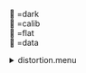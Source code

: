 &#x1F4D9; =dark  
                &#x1F4D5; =calib  
                &#x1F4D8; =flat  
                &#x1F4D7; =data <details><summary>distortion.menu</summary><blockquote><pre><details><summary>distortion.cbk</summary><blockquote><pre><details><summary>setupDark.rcp</summary><blockquote><pre>shut	in

Integration:0.00 minutes.  Hardware:0.00 minutes. total:0.00 minutes  </pre></blockquote></details><details><summary>&#x1F4D9; dark_01wave_1beam_16sums_10rep_BOTH.rcp</summary><blockquote><pre>shut	in
&#x1F4D9; data	rcam	both	656.28	16
&#x1F4D9; data	rcam	both	656.28	16
&#x1F4D9; data	rcam	both	656.28	16
&#x1F4D9; data	rcam	both	656.28	16
&#x1F4D9; data	rcam	both	656.28	16
&#x1F4D9; data	rcam	both	656.28	16
&#x1F4D9; data	rcam	both	656.28	16
&#x1F4D9; data	rcam	both	656.28	16
&#x1F4D9; data	rcam	both	656.28	16
&#x1F4D9; data	rcam	both	656.28	16

Integration:0.90 minutes.  Hardware:0.00 minutes. total:0.90 minutes  </pre></blockquote></details><details><summary>setupFlat.rcp</summary><blockquote><pre>diffuser	in
cover	out
occ	out
shut	out
calib	out

Integration:0.00 minutes.  Hardware:1.00 minutes. total:1.00 minutes  </pre></blockquote></details><details><summary>setupFlat.rcp</summary><blockquote><pre>diffuser	in
cover	out
occ	out
shut	out
calib	out

Integration:0.00 minutes.  Hardware:0.00 minutes. total:0.00 minutes  </pre></blockquote></details><details><summary>637_FW.rcp</summary><blockquote><pre>prefilterrange	637

Integration:0.00 minutes.  Hardware:0.42 minutes. total:0.42 minutes  </pre></blockquote></details><details><summary>&#x1F4D8; 637_01wave_2beam_16sums_16rep_BOTH.rcp</summary><blockquote><pre>&#x1F4D8; data	rcam	both	637.40	16
&#x1F4D8; data	tcam	both	637.40	16
&#x1F4D8; data	rcam	both	637.40	16
&#x1F4D8; data	tcam	both	637.40	16
&#x1F4D8; data	rcam	both	637.40	16
&#x1F4D8; data	tcam	both	637.40	16
&#x1F4D8; data	rcam	both	637.40	16
&#x1F4D8; data	tcam	both	637.40	16
&#x1F4D8; data	rcam	both	637.40	16
&#x1F4D8; data	tcam	both	637.40	16
&#x1F4D8; data	rcam	both	637.40	16
&#x1F4D8; data	tcam	both	637.40	16
&#x1F4D8; data	rcam	both	637.40	16
&#x1F4D8; data	tcam	both	637.40	16
&#x1F4D8; data	rcam	both	637.40	16
&#x1F4D8; data	tcam	both	637.40	16
&#x1F4D8; data	rcam	both	637.40	16
&#x1F4D8; data	tcam	both	637.40	16
&#x1F4D8; data	rcam	both	637.40	16
&#x1F4D8; data	tcam	both	637.40	16
&#x1F4D8; data	rcam	both	637.40	16
&#x1F4D8; data	tcam	both	637.40	16
&#x1F4D8; data	rcam	both	637.40	16
&#x1F4D8; data	tcam	both	637.40	16
&#x1F4D8; data	rcam	both	637.40	16
&#x1F4D8; data	tcam	both	637.40	16
&#x1F4D8; data	rcam	both	637.40	16
&#x1F4D8; data	tcam	both	637.40	16
&#x1F4D8; data	rcam	both	637.40	16
&#x1F4D8; data	tcam	both	637.40	16
&#x1F4D8; data	rcam	both	637.40	16
&#x1F4D8; data	tcam	both	637.40	16

Integration:2.89 minutes.  Hardware:0.00 minutes. total:2.89 minutes  </pre></blockquote></details><details><summary>670_FW.rcp</summary><blockquote><pre>prefilterrange	670

Integration:0.00 minutes.  Hardware:0.42 minutes. total:0.42 minutes  </pre></blockquote></details><details><summary>&#x1F4D8; 637_01wave_2beam_16sums_16rep_BOTH.rcp</summary><blockquote><pre>&#x1F4D8; data	rcam	both	637.40	16
&#x1F4D8; data	tcam	both	637.40	16
&#x1F4D8; data	rcam	both	637.40	16
&#x1F4D8; data	tcam	both	637.40	16
&#x1F4D8; data	rcam	both	637.40	16
&#x1F4D8; data	tcam	both	637.40	16
&#x1F4D8; data	rcam	both	637.40	16
&#x1F4D8; data	tcam	both	637.40	16
&#x1F4D8; data	rcam	both	637.40	16
&#x1F4D8; data	tcam	both	637.40	16
&#x1F4D8; data	rcam	both	637.40	16
&#x1F4D8; data	tcam	both	637.40	16
&#x1F4D8; data	rcam	both	637.40	16
&#x1F4D8; data	tcam	both	637.40	16
&#x1F4D8; data	rcam	both	637.40	16
&#x1F4D8; data	tcam	both	637.40	16
&#x1F4D8; data	rcam	both	637.40	16
&#x1F4D8; data	tcam	both	637.40	16
&#x1F4D8; data	rcam	both	637.40	16
&#x1F4D8; data	tcam	both	637.40	16
&#x1F4D8; data	rcam	both	637.40	16
&#x1F4D8; data	tcam	both	637.40	16
&#x1F4D8; data	rcam	both	637.40	16
&#x1F4D8; data	tcam	both	637.40	16
&#x1F4D8; data	rcam	both	637.40	16
&#x1F4D8; data	tcam	both	637.40	16
&#x1F4D8; data	rcam	both	637.40	16
&#x1F4D8; data	tcam	both	637.40	16
&#x1F4D8; data	rcam	both	637.40	16
&#x1F4D8; data	tcam	both	637.40	16
&#x1F4D8; data	rcam	both	637.40	16
&#x1F4D8; data	tcam	both	637.40	16

Integration:2.89 minutes.  Hardware:0.00 minutes. total:2.89 minutes  </pre></blockquote></details><details><summary>706_FW.rcp</summary><blockquote><pre>prefilterrange	706

Integration:0.00 minutes.  Hardware:0.42 minutes. total:0.42 minutes  </pre></blockquote></details><details><summary>&#x1F4D8; 706_01wave_2beam_16sums_16rep_BOTH.rcp</summary><blockquote><pre>&#x1F4D8; data	rcam	both	706.20	16
&#x1F4D8; data	tcam	both	706.20	16
&#x1F4D8; data	rcam	both	706.20	16
&#x1F4D8; data	tcam	both	706.20	16
&#x1F4D8; data	rcam	both	706.20	16
&#x1F4D8; data	tcam	both	706.20	16
&#x1F4D8; data	rcam	both	706.20	16
&#x1F4D8; data	tcam	both	706.20	16
&#x1F4D8; data	rcam	both	706.20	16
&#x1F4D8; data	tcam	both	706.20	16
&#x1F4D8; data	rcam	both	706.20	16
&#x1F4D8; data	tcam	both	706.20	16
&#x1F4D8; data	rcam	both	706.20	16
&#x1F4D8; data	tcam	both	706.20	16
&#x1F4D8; data	rcam	both	706.20	16
&#x1F4D8; data	tcam	both	706.20	16
&#x1F4D8; data	rcam	both	706.20	16
&#x1F4D8; data	tcam	both	706.20	16
&#x1F4D8; data	rcam	both	706.20	16
&#x1F4D8; data	tcam	both	706.20	16
&#x1F4D8; data	rcam	both	706.20	16
&#x1F4D8; data	tcam	both	706.20	16
&#x1F4D8; data	rcam	both	706.20	16
&#x1F4D8; data	tcam	both	706.20	16
&#x1F4D8; data	rcam	both	706.20	16
&#x1F4D8; data	tcam	both	706.20	16
&#x1F4D8; data	rcam	both	706.20	16
&#x1F4D8; data	tcam	both	706.20	16
&#x1F4D8; data	rcam	both	706.20	16
&#x1F4D8; data	tcam	both	706.20	16
&#x1F4D8; data	rcam	both	706.20	16
&#x1F4D8; data	tcam	both	706.20	16

Integration:2.89 minutes.  Hardware:0.00 minutes. total:2.89 minutes  </pre></blockquote></details><details><summary>761_FW.rcp</summary><blockquote><pre>prefilterrange	761

Integration:0.00 minutes.  Hardware:0.42 minutes. total:0.42 minutes  </pre></blockquote></details><details><summary>&#x1F4D8; 706_01wave_2beam_16sums_16rep_BOTH.rcp</summary><blockquote><pre>&#x1F4D8; data	rcam	both	706.20	16
&#x1F4D8; data	tcam	both	706.20	16
&#x1F4D8; data	rcam	both	706.20	16
&#x1F4D8; data	tcam	both	706.20	16
&#x1F4D8; data	rcam	both	706.20	16
&#x1F4D8; data	tcam	both	706.20	16
&#x1F4D8; data	rcam	both	706.20	16
&#x1F4D8; data	tcam	both	706.20	16
&#x1F4D8; data	rcam	both	706.20	16
&#x1F4D8; data	tcam	both	706.20	16
&#x1F4D8; data	rcam	both	706.20	16
&#x1F4D8; data	tcam	both	706.20	16
&#x1F4D8; data	rcam	both	706.20	16
&#x1F4D8; data	tcam	both	706.20	16
&#x1F4D8; data	rcam	both	706.20	16
&#x1F4D8; data	tcam	both	706.20	16
&#x1F4D8; data	rcam	both	706.20	16
&#x1F4D8; data	tcam	both	706.20	16
&#x1F4D8; data	rcam	both	706.20	16
&#x1F4D8; data	tcam	both	706.20	16
&#x1F4D8; data	rcam	both	706.20	16
&#x1F4D8; data	tcam	both	706.20	16
&#x1F4D8; data	rcam	both	706.20	16
&#x1F4D8; data	tcam	both	706.20	16
&#x1F4D8; data	rcam	both	706.20	16
&#x1F4D8; data	tcam	both	706.20	16
&#x1F4D8; data	rcam	both	706.20	16
&#x1F4D8; data	tcam	both	706.20	16
&#x1F4D8; data	rcam	both	706.20	16
&#x1F4D8; data	tcam	both	706.20	16
&#x1F4D8; data	rcam	both	706.20	16
&#x1F4D8; data	tcam	both	706.20	16

Integration:2.89 minutes.  Hardware:0.00 minutes. total:2.89 minutes  </pre></blockquote></details><details><summary>789_FW.rcp</summary><blockquote><pre>prefilterrange	789

Integration:0.00 minutes.  Hardware:0.42 minutes. total:0.42 minutes  </pre></blockquote></details><details><summary>&#x1F4D8; 789_01wave_2beam_16sums_16rep_BOTH.rcp</summary><blockquote><pre>&#x1F4D8; data	rcam	both	789.40	16
&#x1F4D8; data	tcam	both	789.40	16
&#x1F4D8; data	rcam	both	789.40	16
&#x1F4D8; data	tcam	both	789.40	16
&#x1F4D8; data	rcam	both	789.40	16
&#x1F4D8; data	tcam	both	789.40	16
&#x1F4D8; data	rcam	both	789.40	16
&#x1F4D8; data	tcam	both	789.40	16
&#x1F4D8; data	rcam	both	789.40	16
&#x1F4D8; data	tcam	both	789.40	16
&#x1F4D8; data	rcam	both	789.40	16
&#x1F4D8; data	tcam	both	789.40	16
&#x1F4D8; data	rcam	both	789.40	16
&#x1F4D8; data	tcam	both	789.40	16
&#x1F4D8; data	rcam	both	789.40	16
&#x1F4D8; data	tcam	both	789.40	16
&#x1F4D8; data	rcam	both	789.40	16
&#x1F4D8; data	tcam	both	789.40	16
&#x1F4D8; data	rcam	both	789.40	16
&#x1F4D8; data	tcam	both	789.40	16
&#x1F4D8; data	rcam	both	789.40	16
&#x1F4D8; data	tcam	both	789.40	16
&#x1F4D8; data	rcam	both	789.40	16
&#x1F4D8; data	tcam	both	789.40	16
&#x1F4D8; data	rcam	both	789.40	16
&#x1F4D8; data	tcam	both	789.40	16
&#x1F4D8; data	rcam	both	789.40	16
&#x1F4D8; data	tcam	both	789.40	16
&#x1F4D8; data	rcam	both	789.40	16
&#x1F4D8; data	tcam	both	789.40	16
&#x1F4D8; data	rcam	both	789.40	16
&#x1F4D8; data	tcam	both	789.40	16

Integration:2.89 minutes.  Hardware:0.00 minutes. total:2.89 minutes  </pre></blockquote></details><details><summary>802_FW.rcp</summary><blockquote><pre>prefilterrange	802

Integration:0.00 minutes.  Hardware:0.42 minutes. total:0.42 minutes  </pre></blockquote></details><details><summary>&#x1F4D8; 802_01wave_2beam_16sums_16rep_BOTH.rcp</summary><blockquote><pre>&#x1F4D8; data	rcam	both	802.41	16
&#x1F4D8; data	tcam	both	802.41	16
&#x1F4D8; data	rcam	both	802.41	16
&#x1F4D8; data	tcam	both	802.41	16
&#x1F4D8; data	rcam	both	802.41	16
&#x1F4D8; data	tcam	both	802.41	16
&#x1F4D8; data	rcam	both	802.41	16
&#x1F4D8; data	tcam	both	802.41	16
&#x1F4D8; data	rcam	both	802.41	16
&#x1F4D8; data	tcam	both	802.41	16
&#x1F4D8; data	rcam	both	802.41	16
&#x1F4D8; data	tcam	both	802.41	16
&#x1F4D8; data	rcam	both	802.41	16
&#x1F4D8; data	tcam	both	802.41	16
&#x1F4D8; data	rcam	both	802.41	16
&#x1F4D8; data	tcam	both	802.41	16
&#x1F4D8; data	rcam	both	802.41	16
&#x1F4D8; data	tcam	both	802.41	16
&#x1F4D8; data	rcam	both	802.41	16
&#x1F4D8; data	tcam	both	802.41	16
&#x1F4D8; data	rcam	both	802.41	16
&#x1F4D8; data	tcam	both	802.41	16
&#x1F4D8; data	rcam	both	802.41	16
&#x1F4D8; data	tcam	both	802.41	16
&#x1F4D8; data	rcam	both	802.41	16
&#x1F4D8; data	tcam	both	802.41	16
&#x1F4D8; data	rcam	both	802.41	16
&#x1F4D8; data	tcam	both	802.41	16
&#x1F4D8; data	rcam	both	802.41	16
&#x1F4D8; data	tcam	both	802.41	16
&#x1F4D8; data	rcam	both	802.41	16
&#x1F4D8; data	tcam	both	802.41	16

Integration:2.89 minutes.  Hardware:0.00 minutes. total:2.89 minutes  </pre></blockquote></details><details><summary>991_FW.rcp</summary><blockquote><pre>prefilterrange	991

Integration:0.00 minutes.  Hardware:0.42 minutes. total:0.42 minutes  </pre></blockquote></details><details><summary>&#x1F4D8; 991_01wave_2beam_16sums_16rep_BOTH.rcp</summary><blockquote><pre>&#x1F4D8; data	rcam	both	991.26	16
&#x1F4D8; data	tcam	both	991.26	16
&#x1F4D8; data	rcam	both	991.26	16
&#x1F4D8; data	tcam	both	991.26	16
&#x1F4D8; data	rcam	both	991.26	16
&#x1F4D8; data	tcam	both	991.26	16
&#x1F4D8; data	rcam	both	991.26	16
&#x1F4D8; data	tcam	both	991.26	16
&#x1F4D8; data	rcam	both	991.26	16
&#x1F4D8; data	tcam	both	991.26	16
&#x1F4D8; data	rcam	both	991.26	16
&#x1F4D8; data	tcam	both	991.26	16
&#x1F4D8; data	rcam	both	991.26	16
&#x1F4D8; data	tcam	both	991.26	16
&#x1F4D8; data	rcam	both	991.26	16
&#x1F4D8; data	tcam	both	991.26	16
&#x1F4D8; data	rcam	both	991.26	16
&#x1F4D8; data	tcam	both	991.26	16
&#x1F4D8; data	rcam	both	991.26	16
&#x1F4D8; data	tcam	both	991.26	16
&#x1F4D8; data	rcam	both	991.26	16
&#x1F4D8; data	tcam	both	991.26	16
&#x1F4D8; data	rcam	both	991.26	16
&#x1F4D8; data	tcam	both	991.26	16
&#x1F4D8; data	rcam	both	991.26	16
&#x1F4D8; data	tcam	both	991.26	16
&#x1F4D8; data	rcam	both	991.26	16
&#x1F4D8; data	tcam	both	991.26	16
&#x1F4D8; data	rcam	both	991.26	16
&#x1F4D8; data	tcam	both	991.26	16
&#x1F4D8; data	rcam	both	991.26	16
&#x1F4D8; data	tcam	both	991.26	16

Integration:2.89 minutes.  Hardware:0.00 minutes. total:2.89 minutes  </pre></blockquote></details><details><summary>1074_FW.rcp</summary><blockquote><pre>prefilterrange	1074

Integration:0.00 minutes.  Hardware:0.42 minutes. total:0.42 minutes  </pre></blockquote></details><details><summary>&#x1F4D8; 1074_01wave_2beam_16sums_16rep_BOTH.rcp</summary><blockquote><pre>&#x1F4D8; data	rcam	both	1074.70	16
&#x1F4D8; data	tcam	both	1074.70	16
&#x1F4D8; data	rcam	both	1074.70	16
&#x1F4D8; data	tcam	both	1074.70	16
&#x1F4D8; data	rcam	both	1074.70	16
&#x1F4D8; data	tcam	both	1074.70	16
&#x1F4D8; data	rcam	both	1074.70	16
&#x1F4D8; data	tcam	both	1074.70	16
&#x1F4D8; data	rcam	both	1074.70	16
&#x1F4D8; data	tcam	both	1074.70	16
&#x1F4D8; data	rcam	both	1074.70	16
&#x1F4D8; data	tcam	both	1074.70	16
&#x1F4D8; data	rcam	both	1074.70	16
&#x1F4D8; data	tcam	both	1074.70	16
&#x1F4D8; data	rcam	both	1074.70	16
&#x1F4D8; data	tcam	both	1074.70	16
&#x1F4D8; data	rcam	both	1074.70	16
&#x1F4D8; data	tcam	both	1074.70	16
&#x1F4D8; data	rcam	both	1074.70	16
&#x1F4D8; data	tcam	both	1074.70	16
&#x1F4D8; data	rcam	both	1074.70	16
&#x1F4D8; data	tcam	both	1074.70	16
&#x1F4D8; data	rcam	both	1074.70	16
&#x1F4D8; data	tcam	both	1074.70	16
&#x1F4D8; data	rcam	both	1074.70	16
&#x1F4D8; data	tcam	both	1074.70	16
&#x1F4D8; data	rcam	both	1074.70	16
&#x1F4D8; data	tcam	both	1074.70	16
&#x1F4D8; data	rcam	both	1074.70	16
&#x1F4D8; data	tcam	both	1074.70	16
&#x1F4D8; data	rcam	both	1074.70	16
&#x1F4D8; data	tcam	both	1074.70	16

Integration:2.89 minutes.  Hardware:0.00 minutes. total:2.89 minutes  </pre></blockquote></details><details><summary>1079_FW.rcp</summary><blockquote><pre>prefilterrange	1079

Integration:0.00 minutes.  Hardware:0.42 minutes. total:0.42 minutes  </pre></blockquote></details><details><summary>&#x1F4D8; 1079_01wave_2beam_16sums_16rep_BOTH.rcp</summary><blockquote><pre>&#x1F4D8; data	rcam	both	1079.80	16
&#x1F4D8; data	tcam	both	1079.80	16
&#x1F4D8; data	rcam	both	1079.80	16
&#x1F4D8; data	tcam	both	1079.80	16
&#x1F4D8; data	rcam	both	1079.80	16
&#x1F4D8; data	tcam	both	1079.80	16
&#x1F4D8; data	rcam	both	1079.80	16
&#x1F4D8; data	tcam	both	1079.80	16
&#x1F4D8; data	rcam	both	1079.80	16
&#x1F4D8; data	tcam	both	1079.80	16
&#x1F4D8; data	rcam	both	1079.80	16
&#x1F4D8; data	tcam	both	1079.80	16
&#x1F4D8; data	rcam	both	1079.80	16
&#x1F4D8; data	tcam	both	1079.80	16
&#x1F4D8; data	rcam	both	1079.80	16
&#x1F4D8; data	tcam	both	1079.80	16
&#x1F4D8; data	rcam	both	1079.80	16
&#x1F4D8; data	tcam	both	1079.80	16
&#x1F4D8; data	rcam	both	1079.80	16
&#x1F4D8; data	tcam	both	1079.80	16
&#x1F4D8; data	rcam	both	1079.80	16
&#x1F4D8; data	tcam	both	1079.80	16
&#x1F4D8; data	rcam	both	1079.80	16
&#x1F4D8; data	tcam	both	1079.80	16
&#x1F4D8; data	rcam	both	1079.80	16
&#x1F4D8; data	tcam	both	1079.80	16
&#x1F4D8; data	rcam	both	1079.80	16
&#x1F4D8; data	tcam	both	1079.80	16
&#x1F4D8; data	rcam	both	1079.80	16
&#x1F4D8; data	tcam	both	1079.80	16
&#x1F4D8; data	rcam	both	1079.80	16
&#x1F4D8; data	tcam	both	1079.80	16

Integration:2.89 minutes.  Hardware:0.00 minutes. total:2.89 minutes  </pre></blockquote></details><details><summary>setupDark.rcp</summary><blockquote><pre>shut	in

Integration:0.00 minutes.  Hardware:0.00 minutes. total:0.00 minutes  </pre></blockquote></details>
Integration:26.92 minutes.  Hardware:4.75 minutes. total:31.67 minutes  </pre></blockquote></details></pre></blockquote></details>